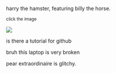 harry the hamster, featuring billy the horse.

<sup>click the image</sup>

[![](https://i.imgur.com/4q8ozKX.png)](https://youtu.be/QwU8j2_6IOI)

is there a tutorial for github

bruh this laptop is very broken

pear extraordinaire is glitchy.

